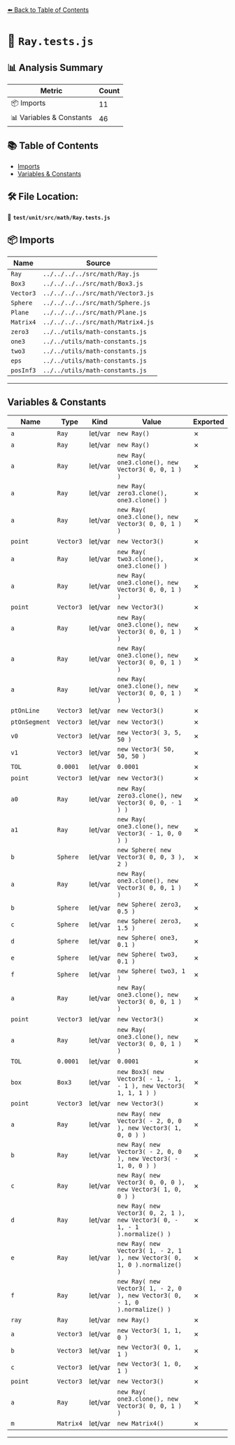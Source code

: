 [⬅️ Back to Table of Contents](../../../../index.md)

# 📄 `Ray.tests.js`

## 📊 Analysis Summary

| Metric | Count |
|--------|-------|
| 📦 Imports | 11 |
| 📊 Variables & Constants | 46 |

## 📚 Table of Contents

- [Imports](#imports)
- [Variables & Constants](#variables-constants)

## 🛠️ File Location:
📂 **`test/unit/src/math/Ray.tests.js`**

## 📦 Imports

| Name | Source |
|------|--------|
| `Ray` | `../../../../src/math/Ray.js` |
| `Box3` | `../../../../src/math/Box3.js` |
| `Vector3` | `../../../../src/math/Vector3.js` |
| `Sphere` | `../../../../src/math/Sphere.js` |
| `Plane` | `../../../../src/math/Plane.js` |
| `Matrix4` | `../../../../src/math/Matrix4.js` |
| `zero3` | `../../utils/math-constants.js` |
| `one3` | `../../utils/math-constants.js` |
| `two3` | `../../utils/math-constants.js` |
| `eps` | `../../utils/math-constants.js` |
| `posInf3` | `../../utils/math-constants.js` |


---

## Variables & Constants

| Name | Type | Kind | Value | Exported |
|------|------|------|-------|----------|
| `a` | `Ray` | let/var | `new Ray()` | ✗ |
| `a` | `Ray` | let/var | `new Ray()` | ✗ |
| `a` | `Ray` | let/var | `new Ray( one3.clone(), new Vector3( 0, 0, 1 ) )` | ✗ |
| `a` | `Ray` | let/var | `new Ray( zero3.clone(), one3.clone() )` | ✗ |
| `a` | `Ray` | let/var | `new Ray( one3.clone(), new Vector3( 0, 0, 1 ) )` | ✗ |
| `point` | `Vector3` | let/var | `new Vector3()` | ✗ |
| `a` | `Ray` | let/var | `new Ray( two3.clone(), one3.clone() )` | ✗ |
| `a` | `Ray` | let/var | `new Ray( one3.clone(), new Vector3( 0, 0, 1 ) )` | ✗ |
| `point` | `Vector3` | let/var | `new Vector3()` | ✗ |
| `a` | `Ray` | let/var | `new Ray( one3.clone(), new Vector3( 0, 0, 1 ) )` | ✗ |
| `a` | `Ray` | let/var | `new Ray( one3.clone(), new Vector3( 0, 0, 1 ) )` | ✗ |
| `a` | `Ray` | let/var | `new Ray( one3.clone(), new Vector3( 0, 0, 1 ) )` | ✗ |
| `ptOnLine` | `Vector3` | let/var | `new Vector3()` | ✗ |
| `ptOnSegment` | `Vector3` | let/var | `new Vector3()` | ✗ |
| `v0` | `Vector3` | let/var | `new Vector3( 3, 5, 50 )` | ✗ |
| `v1` | `Vector3` | let/var | `new Vector3( 50, 50, 50 )` | ✗ |
| `TOL` | `0.0001` | let/var | `0.0001` | ✗ |
| `point` | `Vector3` | let/var | `new Vector3()` | ✗ |
| `a0` | `Ray` | let/var | `new Ray( zero3.clone(), new Vector3( 0, 0, - 1 ) )` | ✗ |
| `a1` | `Ray` | let/var | `new Ray( one3.clone(), new Vector3( - 1, 0, 0 ) )` | ✗ |
| `b` | `Sphere` | let/var | `new Sphere( new Vector3( 0, 0, 3 ), 2 )` | ✗ |
| `a` | `Ray` | let/var | `new Ray( one3.clone(), new Vector3( 0, 0, 1 ) )` | ✗ |
| `b` | `Sphere` | let/var | `new Sphere( zero3, 0.5 )` | ✗ |
| `c` | `Sphere` | let/var | `new Sphere( zero3, 1.5 )` | ✗ |
| `d` | `Sphere` | let/var | `new Sphere( one3, 0.1 )` | ✗ |
| `e` | `Sphere` | let/var | `new Sphere( two3, 0.1 )` | ✗ |
| `f` | `Sphere` | let/var | `new Sphere( two3, 1 )` | ✗ |
| `a` | `Ray` | let/var | `new Ray( one3.clone(), new Vector3( 0, 0, 1 ) )` | ✗ |
| `point` | `Vector3` | let/var | `new Vector3()` | ✗ |
| `a` | `Ray` | let/var | `new Ray( one3.clone(), new Vector3( 0, 0, 1 ) )` | ✗ |
| `TOL` | `0.0001` | let/var | `0.0001` | ✗ |
| `box` | `Box3` | let/var | `new Box3( new Vector3( - 1, - 1, - 1 ), new Vector3( 1, 1, 1 ) )` | ✗ |
| `point` | `Vector3` | let/var | `new Vector3()` | ✗ |
| `a` | `Ray` | let/var | `new Ray( new Vector3( - 2, 0, 0 ), new Vector3( 1, 0, 0 ) )` | ✗ |
| `b` | `Ray` | let/var | `new Ray( new Vector3( - 2, 0, 0 ), new Vector3( - 1, 0, 0 ) )` | ✗ |
| `c` | `Ray` | let/var | `new Ray( new Vector3( 0, 0, 0 ), new Vector3( 1, 0, 0 ) )` | ✗ |
| `d` | `Ray` | let/var | `new Ray( new Vector3( 0, 2, 1 ), new Vector3( 0, - 1, - 1 ).normalize() )` | ✗ |
| `e` | `Ray` | let/var | `new Ray( new Vector3( 1, - 2, 1 ), new Vector3( 0, 1, 0 ).normalize() )` | ✗ |
| `f` | `Ray` | let/var | `new Ray( new Vector3( 1, - 2, 0 ), new Vector3( 0, - 1, 0 ).normalize() )` | ✗ |
| `ray` | `Ray` | let/var | `new Ray()` | ✗ |
| `a` | `Vector3` | let/var | `new Vector3( 1, 1, 0 )` | ✗ |
| `b` | `Vector3` | let/var | `new Vector3( 0, 1, 1 )` | ✗ |
| `c` | `Vector3` | let/var | `new Vector3( 1, 0, 1 )` | ✗ |
| `point` | `Vector3` | let/var | `new Vector3()` | ✗ |
| `a` | `Ray` | let/var | `new Ray( one3.clone(), new Vector3( 0, 0, 1 ) )` | ✗ |
| `m` | `Matrix4` | let/var | `new Matrix4()` | ✗ |


---